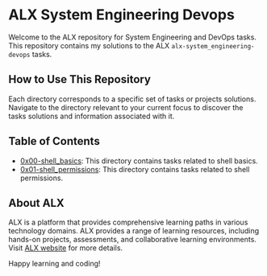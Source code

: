 # ALX System Engineering Devops

Welcome to the ALX repository for System Engineering and DevOps tasks. This repository contains my solutions to the ALX `alx-system_engineering-devops` tasks.

## How to Use This Repository

Each directory corresponds to a specific set of tasks or projects solutions. Navigate to the directory relevant to your current focus to discover the tasks solutions and information associated with it.

## Table of Contents

- [0x00-shell_basics](0x00-shell_basics): This directory contains tasks related to shell basics.
- [0x01-shell_permissions](0x01-shell_permissions): This directory contains tasks related to shell permissions.

## About ALX

ALX is a platform that provides comprehensive learning paths in various technology domains. ALX provides a range of learning resources, including hands-on projects, assessments, and collaborative learning environments. Visit [ALX website](https://www.alxafrica.com/) for more details.

Happy learning and coding!
